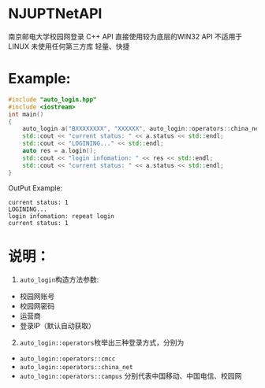 # NJUPTNetAPI
南京邮电大学校园网登录 C++ API
直接使用较为底层的WIN32 API 不适用于LINUX
未使用任何第三方库
轻量、快捷

# Example:
```C++
#include "auto_login.hpp"
#include <iostream>
int main()
{
	auto_login a("BXXXXXXXX", "XXXXXX", auto_login::operators::china_net);
	std::cout << "current status: " << a.status << std::endl;
	std::cout << "LOGINING..." << std::endl;
	auto res = a.login();
	std::cout << "login infomation: " << res << std::endl;
	std::cout << "current status: " << a.status << std::endl;
}
```

OutPut Example:
```Shell
current status: 1
LOGINING...
login infomation: repeat login
current status: 1
```
# 说明：
1. `auto_login`构造方法参数:
 - 校园网账号
 - 校园网密码
 - 运营商
 - 登录IP（默认自动获取）
2. `auto_login::operators`枚举出三种登录方式，分别为
 - `auto_login::operators::cmcc`
 - `auto_login::operators::china_net`
 - `auto_login::operators::campus`
 分别代表中国移动、中国电信、校园网
 
